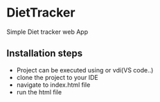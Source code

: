 # DietTracker
Simple Diet tracker web App

## Installation steps
- Project can be executed using or vdi(VS code..)
- clone the project to your IDE
- navigate to index.html file 
- run the html file



